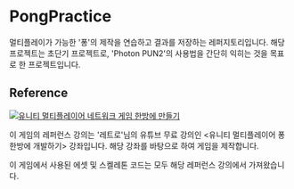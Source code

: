 # PongPractice
멀티플레이가 가능한 '퐁'의 제작을 연습하고 결과를 저장하는 레퍼지토리입니다.
해당 프로젝트는 초단기 프로젝트로, 'Photon PUN2'의 사용법을 간단히 익히는 것을 목표로 한 프로젝트입니다.

## Reference
[![유니티 멀티플레이어 네트워크 게임 한방에 만들기](https://img.youtube.com/vi/-QsfDgvcheQ/0.jpg)](https://youtu.be/-QsfDgvcheQ)

이 게임의 레퍼런스 강의는 '레트로'님의 유튜브 무료 강의인 <유니티 멀티플레이어 퐁 한방에 개발하기> 강좌입니다. 해당 강좌를 바탕으로 하여 게임을 제작합니다.

이 게임에서 사용된 에셋 및 스켈레톤 코드는 모두 해당 레퍼런스 강의에서 가져왔습니다.
